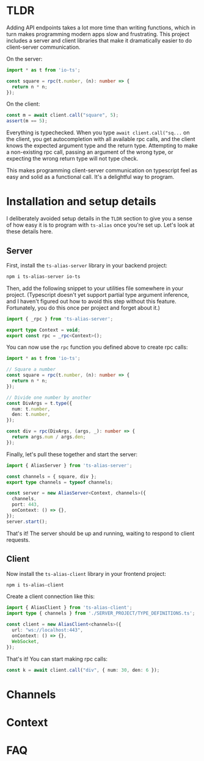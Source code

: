 # TLDR

Adding API endpoints takes a lot more time than writing functions, which in turn makes programming modern apps slow and frustrating. This project includes a server and client libraries that make it dramatically easier to do client-server communication.

On the server:

```ts
import * as t from 'io-ts';

const square = rpc(t.number, (n): number => {
  return n * n;
});
```

On the client:

```ts
const m = await client.call("square", 5);
assert(m == 5);
```

Everything is typechecked. When you type `await client.call("sq...` on the client, you get autocompletion with all available rpc calls, and the client knows the expected argument type and the return type. Attempting to make a non-existing rpc call, passing an argument of the wrong type, or expecting the wrong return type will not type check.

This makes programming client-server communication on typescript feel as easy and solid as a functional call. It's a delightful way to program.

# Installation and setup details

I deliberately avoided setup details in the `TLDR` section to give you a sense of how easy it is to program with `ts-alias` once you're set up. Let's look at these details here.

## Server

First, install the `ts-alias-server` library in your backend project:

```sh
npm i ts-alias-server io-ts
```

Then, add the following snippet to your utilities file somewhere in your project. (Typescript doesn't yet support partial type argument inference, and I haven't figured out how to avoid this step without this feature. Fortunately, you do this once per project and forget about it.)

```ts
import { _rpc } from 'ts-alias-server';

export type Context = void;
export const rpc = _rpc<Context>();
```

You can now use the `rpc` function you defined above to create rpc calls:

```ts
import * as t from 'io-ts';

// Square a number
const square = rpc(t.number, (n): number => {
  return n * n;
});

// Divide one number by another
const DivArgs = t.type({
  num: t.number,
  den: t.number,
});

const div = rpc(DivArgs, (args, _): number => {
  return args.num / args.den;
});
```

Finally, let's pull these together and start the server:

```ts
import { AliasServer } from 'ts-alias-server';

const channels = { square, div };
export type channels = typeof channels;

const server = new AliasServer<Context, channels>({
  channels,
  port: 443,
  onContext: () => {},
});
server.start();
```

That's it! The server should be up and running, waiting to respond to client requests.

## Client

Now install the `ts-alias-client` library in your frontend project:

```sh
npm i ts-alias-client
```

Create a client connection like this:

```ts
import { AliasClient } from 'ts-alias-client';
import type { channels } from './SERVER_PROJECT/TYPE_DEFINITIONS.ts';

const client = new AliasClient<channels>({
  url: "ws://localhost:443",
  onContext: () => {},
  WebSocket,
});
```

That's it! You can start making rpc calls:

```ts
const k = await client.call("div", { num: 30, den: 6 });
```

# Channels

# Context

# FAQ

